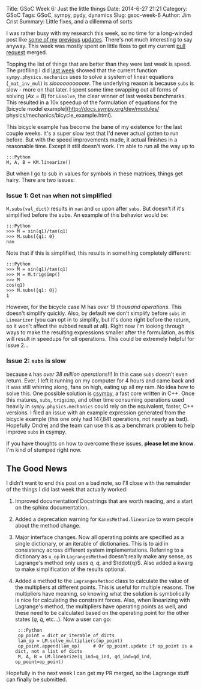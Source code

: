 Title: GSoC Week 6: Just the little things
Date: 2014-6-27 21:21
Category: GSoC
Tags: GSoC, sympy, pydy, dynamics
Slug: gsoc-week-6
Author: Jim Crist
Summary: Little fixes, and a dillemma of sorts

I was rather busy with my research this week, so no time for a long-winded
post like [some of my](http://jcrist.github.io/gsoc-week-1.html) 
[previous](http://jcrist.github.io/gsoc-week-4.html) 
[updates](http://jcrist.github.io/gsoc-week-5.html). There's not
much interesting to say anyway. This week was mostly spent on little fixes to
get my current [pull request](https://github.com/sympy/sympy/pull/7581) merged.

Topping the list of things that are better than they were last week is speed.
The profiling I did [last week](http://jcrist.github.io/gsoc-week-5.html)
showed that the current function `sympy.physics.mechanics` uses to solve a
system of linear equations (`_mat_inv_mul`) is *sloooooooooow*. The underlying 
reason is because `subs` is slow - more on that later. I spent some time
swapping out all forms of solving ($A x = B$) for `LUsolve`, the clear winner
of last weeks benchmarks. This resulted in a 10x speedup of the formulation of
equations for the [bicycle model example](http://docs.sympy.org/dev/modules/
physics/mechanics/bicycle_example.html). 

This bicycle example has become the bane of my existence for the last couple
weeks. It's a super slow test that I'd never actual gotten to run before. But
with the speed improvements made, it actual finishes in a reasonable time.
Except it still doesn't work. I'm able to run all the way up to

    :::Python
    M, A, B = KM.linearize()

But when I go to sub in values for symbols in these matrices, things get hairy.
There are two issues:

### Issue 1: Get `nan` when not simplified

`M.subs(val_dict)` results in `nan` and `oo` upon after `subs`. But doesn't
if it's simplified before the subs. An example of this behavior would be:

    :::Python
    >>> M = sin(q1)/tan(q1)
    >>> M.subs({q1: 0}
    nan

Note that if this is simplified, this results in something completely different:

    :::Python
    >>> M = sin(q1)/tan(q1)
    >>> M = M.trigsimp()
    >>> M
    cos(q1)
    >>> M.subs({q1: 0})
    1

However, for the bicycle case M has *over 19 thousand operations*. This doesn't
simplify quickly. Also, by default we don't simplify before `subs` in
`Linearizer` (you can opt in to simplify, but it's done right before the return,
so it won't affect the subbed result at all). Right now I'm looking through
ways to make the resulting expressions smaller after the formulation, as this 
will result in speedups for *all* operations. This could be extremely helpful
for issue 2...

### Issue 2: `subs` is slow

because `A` has *over 38 million operations*!!! In this case `subs` doesn't even
return. Ever. I left it running on my computer for 4 hours and came back and it
was still whirring along, fans on high, eating up all my ram. No idea how to
solve this. One possible solution is [csympy](https://github.com/sympy/csympy),
a fast core written in C++. Once this matures, `subs`, `trigsimp`, and other
time consuming operations used heavily in `sympy.physics.mechanics` could rely
on the equivalent, faster, C++ versions. I filed an issue with an example
expression generated from the bicycle example (this one only had 147,841
operations, not nearly as bad). Hopefully Ondrej and the team can use this
as a benchmark problem to help improve `subs` in csympy.


If you have thoughts on how to overcome these issues, **please let me know**.
I'm kind of stumped right now.

## The Good News

I didn't want to end this post on a bad note, so I'll close with the remainder
of the things I did last week that actually worked:

1. Improved documentation! Docstrings that are worth reading, and a start on the
sphinx documentation.

2. Added a deprecation warning for `KanesMethod.linearize` to warn people about
the method change.

3. Major interface changes. Now all operating points are specified as a single
dictionary, or an iterable of dictionaries. This is to aid in consistency across
different system implementations. Referring to a dictionary as `u_op` in 
`LagrangesMethod` doesn't really make any sense, as Lagrange's method only uses
$q$, $\dot{q}$, and $\ddot{q}$. Also added a kwarg to make simplification of the
results optional.

4. Added a method to the `LagrangesMethod` class to calculate the value of the
multipliers at different points. This is useful for multiple reasons. The
multipliers have meaning, so knowing what the solution is symbolically is nice
for calculating the constraint forces. Also, when linearizing with Lagrange's
method, the multipliers have operating points as well, and these need to be
calculated based on the operating point for the other states ($q$, $\dot{q}$,
etc...). Now a user can go:


        :::Python
        op_point = dict_or_iterable_of_dicts
        lam_op = LM.solve_multipliers(op_point)
        op_point.append(lam_op)     # Or op_point.update if op_point is a dict, not a list of dicts
        M, A, B = LM.linearize(q_ind=q_ind, qd_ind=qd_ind, op_point=op_point)


Hopefully in the next week I can get my PR merged, so the Lagrange stuff can
finally be submitted.

